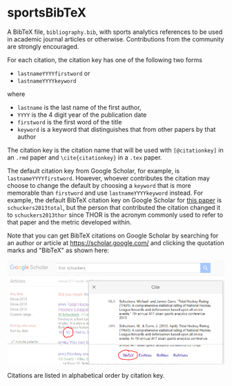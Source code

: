 # sportsBibTeX
A BibTeX file, `bibliography.bib`, with sports analytics references to be used in academic journal articles or otherwise.  Contributions from the community are strongly encouraged. 

For each citation, the citation key has one of the following two forms

- `lastnameYYYYfirstword` or 
- `lastnameYYYYkeyword`

where 

- `lastname` is the last name of the first author, 
- `YYYY` is the 4 digit year of the publication date
- `firstword` is the first word of the title
- `keyword` is a keyword that distinguishes that from other papers by that author

The citation key is the citation name that will be used with `[@citationkey]` in an `.rmd` paper and `\cite{citationkey}` in a `.tex` paper. 

The default citation key from Google Scholar, for example, is `lastnameYYYYfirstword`.  However, whoever contributes the citation may choose to change the default by choosing a `keyword` that is more memorable than `firstword` and use `lastnameYYYYkeyword` instead. For example, the default BibTeX citation key on Google Scholar for [this paper](http://statsportsconsulting.com/main/wp-content/uploads/Schuckers_Curro_MIT_Sloan_THoR.pdf) is `schuckers2013total`, but the person that contributed the citation changed it to `schuckers2013thor` since THOR is the acronym commonly used to refer to that paper and the metric developed within. 

Note that you can get BibTeX citations on Google Scholar by searching for an author or article at https://scholar.google.com/ and clicking the quotation marks and "BibTeX" as shown here:

![GoogleScholarExample](GoogleScholarExample.PNG)

Citations are listed in alphabetical order by citation key.

